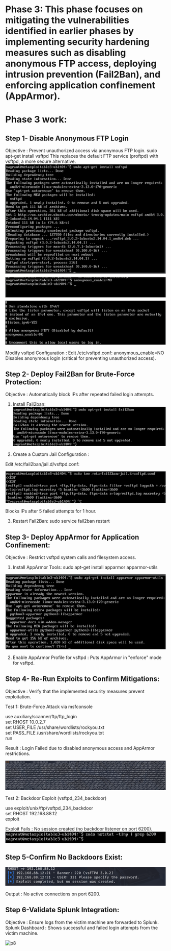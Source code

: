 # Phase 3: This phase focuses on mitigating the vulnerabilities identified in earlier phases by implementing security hardening measures such as disabling anonymous FTP access, deploying intrusion prevention (Fail2Ban), and enforcing application confinement (AppArmor).
# Phase 3 work:
## Step 1-  Disable Anonymous FTP Login
Objective : Prevent unauthorized access via anonymous FTP login.
sudo apt-get install vsftpd
This replaces the default FTP service (proftpd) with vsftpd, a more secure alternative.
![p1](pictures/Screenshot_2.png)

Modify vsftpd Configuration :
Edit /etc/vsftpd.conf:
anonymous_enable=NO  
Disables anonymous login (critical for preventing unauthorized access).

## Step 2- Deploy Fail2Ban for Brute-Force Protection:
Objective : Automatically block IPs after repeated failed login attempts.

1. Install Fail2ban:
![p2](pictures/Screenshot_3.png)

2. Create a Custom Jail Configuration :

Edit /etc/fail2ban/jail.d/vsftpd.conf:

![p3](pictures/Screenshot_4.png)

Blocks IPs after 5 failed attempts for 1 hour.

3. Restart Fail2Ban:
   sudo service fail2ban restart

## Step 3- Deploy AppArmor for Application Confinement:
Objective : Restrict vsftpd system calls and filesystem access.

1. Install AppArmor Tools:
  sudo apt-get install apparmor apparmor-utils

![p4](pictures/Screenshot_5.png)

2. Enable AppArmor Profile for vsftpd :
Puts AppArmor in "enforce" mode for vsftpd.

## Step 4- Re-Run Exploits to Confirm Mitigations:
Objective : Verify that the implemented security measures prevent exploitation.

Test 1: Brute-Force Attack via msfconsole

use auxiliary/scanner/ftp/ftp_login  
set RHOST 10.0.2.7  
set USER_FILE /usr/share/wordlists/rockyou.txt  
set PASS_FILE /usr/share/wordlists/rockyou.txt  
run  

Result :
Login Failed due to disabled anonymous access and AppArmor restrictions.

![p5](pictures/Screenshot_6.png)

Test 2: Backdoor Exploit (vsftpd_234_backdoor)

use exploit/unix/ftp/vsftpd_234_backdoor  
set RHOST 192.168.88.12  
exploit  

Exploit Fails : No session created (no backdoor listener on port 6200).
![p6](pictures/Screenshot_7.png)

## Step 5-Confirm No Backdoors Exist:
![p7](pictures/Screenshot_8.png)

Output : No active connections on port 6200.

## Step 6-Validate Splunk Integration:
Objective : Ensure logs from the victim machine are forwarded to Splunk.
Splunk Dashboard :
Shows successful and failed login attempts from the victim machine.

![p8](pictures/Screenshot_9.png)

